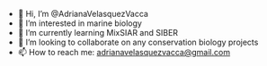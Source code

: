 - 👋 Hi, I’m @AdrianaVelasquezVacca
- 👀 I’m interested in marine biology
- 🌱 I’m currently learning MixSIAR and SIBER
- 💞️ I’m looking to collaborate on any conservation biology projects
- 📫 How to reach me: adrianavelasquezvacca@gmail.com

<!---
AdrianaVelasquezVacca/AdrianaVelasquezVacca is a ✨ special ✨ repository because its `README.md` (this file) appears on your GitHub profile.
You can click the Preview link to take a look at your changes.
--->
